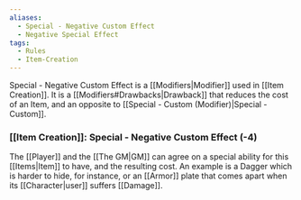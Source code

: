 ```yaml
---
aliases:
  - Special - Negative Custom Effect
  - Negative Special Effect
tags:
  - Rules
  - Item-Creation
---
```

Special - Negative Custom Effect is a [[Modifiers|Modifier]] used in [[Item Creation]]. It is a [[Modifiers#Drawbacks|Drawback]] that reduces the cost of an Item, and an opposite to [[Special - Custom (Modifier)|Special - Custom]].

### [[Item Creation]]: Special - Negative Custom Effect (-4)
The [[Player]] and the [[The GM|GM]] can agree on a special ability for this [[Items|Item]] to have, and the resulting cost. An example is a Dagger which is harder to hide, for instance, or an [[Armor]] plate that comes apart when its [[Character|user]] suffers [[Damage]].